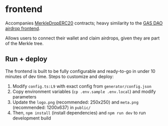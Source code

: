# frontend

Accompanies [MerkleDropERC20](https://github.com/Anish-Agnihotri/merkle-airdrop-starter/tree/master/contracts) contracts; heavy similarity to the [GAS DAO airdrop frontend](https://www.gasdao.org/).

Allows users to connect their wallet and claim airdrops, given they are part of the Merkle tree.

## Run + deploy

The frontend is built to be fully configurable and ready-to-go in under 10 minutes of dev time. Steps to customize and deploy:

1. Modify `config.ts:L9` with exact config from `generator/config.json`
2. Copy environment variables (`cp .env.sample .env.local`) and modify parameters
3. Update the `logo.png` (recommended: 250x250) and `meta.png` (recommended: 1200x637) in `public/`
4. Then, `npm install` (install dependencies) and `npm run dev` to run development build
